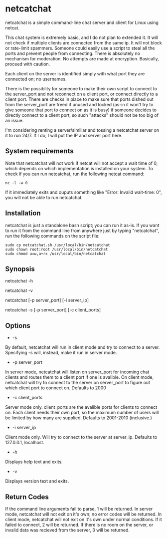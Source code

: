 # netcatchat

netcatchat is a simple command-line chat server and client for Linux using netcat.

This chat system is extremely basic, and I do not plan to extended it. It will not check if multiple clients are connected from the same ip. It will not block or rate-limit spammers. Someone could easily use a script to steal all the ports and prevent people from connecting. There is absolutely no mechanism for moderation. No attempts are made at encryption. Basically, proceed with caution.

Each client on the server is identified simply with what port they are connected on; no usernames.

There is the possiblity for someone to make their own script to connect to the server_port and not reconnect on a client port, or connect directly to a client port. There are checks in place to make sure that ports dished out from the server_port are freed if unused and locked (as-in it won't try to give someone that port to connect on as it is busy) if someone decides to directly connect to a client port, so such "attacks" should not be too big of an issue.

I'm considering renting a server/simillar and tossing a netcatchat server on it to run 24/7. If I do, I will put the IP and server port here.

## System requirements

Note that netcatchat will not work if netcat will not accept a wait time of 0, which depends on which implementation is installed on your system. To check if you can run netcatchat, run the following netcat command:

```console
nc -l -w 0
```

If it immediately exits and ouputs something like "Error: Invalid wait-time: 0", you will not be able to run netcatchat.

## Installation

netcatchat is just a standalone bash script; you can run it as-is. If you want to run it from the command line from anywhere just by typing "netcatchat", run the following commands on the script file:

```console
sudo cp netcatchat.sh /usr/local/bin/netcatchat
sudo chown root:root /usr/local/bin/netcatchat
sudo chmod u=w,a+rx /usr/local/bin/netcatchat
```

## Synopsis

netcatchat -h

netcatchat -v

netcatchat [-p server_port] [-i server_ip]

netcatchat -s [-p server_port] [-c client_ports]

## Options

- -s

By default, netcatchat will run in client mode and try to connect to a server. Specifying -s will, instead, make it run in server mode.

- -p server_port

In server mode, netcatchat will listen on server_port for incoming chat clients and routes them to a client port if one is avalible. On client mode, netcatchat will try to connect to the server on server_port to figure out which client port to connect on. Defaults to 2000

- -c client_ports

Server mode only. client_ports are the avalible ports for clients to connect on. Each client needs their own port, so the maximum number of users will be limited by how many are supplied. Defaults to 2001-2010 (inclusive.)

- -i server_ip

Client mode only. Will try to connect to the server at server_ip. Defaults to 127.0.0.1, localhost.

- -h

Displays help text and exits.

- -v

Displays version text and exits.

## Return Codes

If the command line arguments fail to parse, 1 will be returned. In server mode, netcatchat will not exit on it's own; no error codes will be returned. In client mode, netcatchat will not exit on it's own under normal conditions. If it failed to connect, 2 will be returned. If there is no room on the server, or invalid data was recieved from the server, 3 will be returned.
